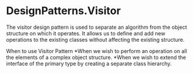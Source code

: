 # DesignPatterns.Visitor

The visitor design pattern is used to separate an algorithm from the object structure on which it operates. 
It allows us to define and add new operations to the existing classes without affecting the existing structure.

When to use Visitor Pattern
	*When we wish to perform an operation on all the elements of a complex object structure.
	*When we wish to extend the interface of the primary type by creating a separate class hierarchy.